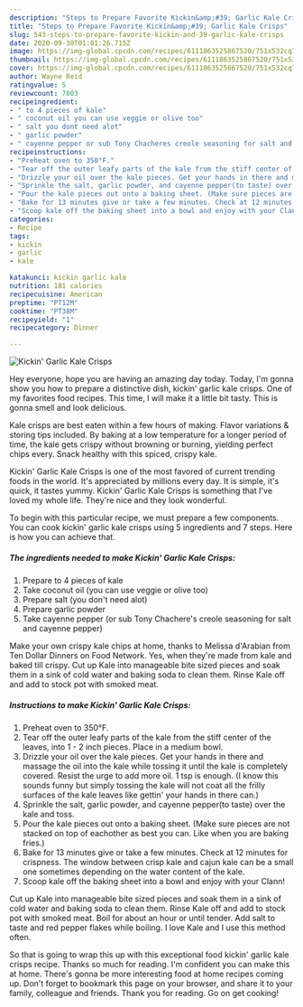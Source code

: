 ```yaml
---
description: "Steps to Prepare Favorite Kickin&amp;#39; Garlic Kale Crisps"
title: "Steps to Prepare Favorite Kickin&amp;#39; Garlic Kale Crisps"
slug: 543-steps-to-prepare-favorite-kickin-and-39-garlic-kale-crisps
date: 2020-09-30T01:01:26.715Z
image: https://img-global.cpcdn.com/recipes/6111863525867520/751x532cq70/kickin-garlic-kale-crisps-recipe-main-photo.jpg
thumbnail: https://img-global.cpcdn.com/recipes/6111863525867520/751x532cq70/kickin-garlic-kale-crisps-recipe-main-photo.jpg
cover: https://img-global.cpcdn.com/recipes/6111863525867520/751x532cq70/kickin-garlic-kale-crisps-recipe-main-photo.jpg
author: Wayne Reid
ratingvalue: 5
reviewcount: 7003
recipeingredient:
- " to 4 pieces of kale"
- " coconut oil you can use veggie or olive too"
- " salt you dont need alot"
- " garlic powder"
- " cayenne pepper or sub Tony Chacheres creole seasoning for salt and cayenne pepper"
recipeinstructions:
- "Preheat oven to 350°F."
- "Tear off the outer leafy parts of the kale from the stiff center of the leaves, into 1 - 2 inch pieces. Place in a medium bowl."
- "Drizzle your oil over the kale pieces. Get your hands in there and massage the oil into the kale while tossing it until the kale is completely covered.  Resist the urge to add more oil. 1 tsp is enough.  (I know this sounds funny but simply tossing the kale will not coat all the frilly surfaces of the kale leaves like gettin&#39; your hands in there can.)"
- "Sprinkle the salt, garlic powder, and cayenne pepper(to taste) over the kale and toss."
- "Pour the kale pieces out onto a baking sheet. (Make sure pieces are not stacked on top of eachother as best you can. Like when you are baking fries.)"
- "Bake for 13 minutes give or take a few minutes. Check at 12 minutes for crispness. The window between crisp kale and cajun kale can be a small one sometimes depending on the water content of the kale."
- "Scoop kale off the baking sheet into a bowl and enjoy with your Clann!"
categories:
- Recipe
tags:
- kickin
- garlic
- kale

katakunci: kickin garlic kale 
nutrition: 181 calories
recipecuisine: American
preptime: "PT12M"
cooktime: "PT38M"
recipeyield: "1"
recipecategory: Dinner

---
```



![Kickin&#39; Garlic Kale Crisps](https://img-global.cpcdn.com/recipes/6111863525867520/751x532cq70/kickin-garlic-kale-crisps-recipe-main-photo.jpg)

Hey everyone, hope you are having an amazing day today. Today, I'm gonna show you how to prepare a distinctive dish, kickin&#39; garlic kale crisps. One of my favorites food recipes. This time, I will make it a little bit tasty. This is gonna smell and look delicious.

Kale crisps are best eaten within a few hours of making. Flavor variations &amp; storing tips included. By baking at a low temperature for a longer period of time, the kale gets crispy without browning or burning, yielding perfect chips every. Snack healthy with this spiced, crispy kale.

Kickin&#39; Garlic Kale Crisps is one of the most favored of current trending foods in the world. It's appreciated by millions every day. It is simple, it's quick, it tastes yummy. Kickin&#39; Garlic Kale Crisps is something that I've loved my whole life. They're nice and they look wonderful.


To begin with this particular recipe, we must prepare a few components. You can cook kickin&#39; garlic kale crisps using 5 ingredients and 7 steps. Here is how you can achieve that.

<!--inarticleads1-->

##### The ingredients needed to make Kickin&#39; Garlic Kale Crisps:

1. Prepare  to 4 pieces of kale
1. Take  coconut oil (you can use veggie or olive too)
1. Prepare  salt (you don&#39;t need alot)
1. Prepare  garlic powder
1. Take  cayenne pepper (or sub Tony Chachere&#39;s creole seasoning for salt and cayenne pepper)


Make your own crispy kale chips at home, thanks to Melissa d&#39;Arabian from Ten Dollar Dinners on Food Network. Yes, when they&#39;re made from kale and baked till crispy. Cut up Kale into manageable bite sized pieces and soak them in a sink of cold water and baking soda to clean them. Rinse Kale off and add to stock pot with smoked meat. 

<!--inarticleads2-->

##### Instructions to make Kickin&#39; Garlic Kale Crisps:

1. Preheat oven to 350°F.
1. Tear off the outer leafy parts of the kale from the stiff center of the leaves, into 1 - 2 inch pieces. Place in a medium bowl.
1. Drizzle your oil over the kale pieces. Get your hands in there and massage the oil into the kale while tossing it until the kale is completely covered.  Resist the urge to add more oil. 1 tsp is enough.  (I know this sounds funny but simply tossing the kale will not coat all the frilly surfaces of the kale leaves like gettin&#39; your hands in there can.)
1. Sprinkle the salt, garlic powder, and cayenne pepper(to taste) over the kale and toss.
1. Pour the kale pieces out onto a baking sheet. (Make sure pieces are not stacked on top of eachother as best you can. Like when you are baking fries.)
1. Bake for 13 minutes give or take a few minutes. Check at 12 minutes for crispness. The window between crisp kale and cajun kale can be a small one sometimes depending on the water content of the kale.
1. Scoop kale off the baking sheet into a bowl and enjoy with your Clann!


Cut up Kale into manageable bite sized pieces and soak them in a sink of cold water and baking soda to clean them. Rinse Kale off and add to stock pot with smoked meat. Boil for about an hour or until tender. Add salt to taste and red pepper flakes while boiling. I love Kale and I use this method often. 

So that is going to wrap this up with this exceptional food kickin&#39; garlic kale crisps recipe. Thanks so much for reading. I'm confident you can make this at home. There's gonna be more interesting food at home recipes coming up. Don't forget to bookmark this page on your browser, and share it to your family, colleague and friends. Thank you for reading. Go on get cooking!

